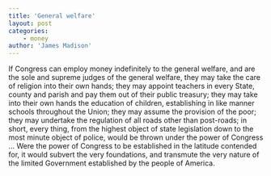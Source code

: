 ```yaml
---
title: 'General welfare'
layout: post
categories:
    - money
author: 'James Madison'
---
```


If Congress can employ money indefinitely to the general welfare, and are the sole and supreme judges of the general welfare, they may take the care of religion into their own hands; they may appoint teachers in every State, county and parish and pay them out of their public treasury; they may take into their own hands the education of children, establishing in like manner schools throughout the Union; they may assume the provision of the poor; they may undertake the regulation of all roads other than post-roads; in short, every thing, from the highest object of state legislation down to the most minute object of police, would be thrown under the power of Congress … Were the power of Congress to be established in the latitude contended for, it would subvert the very foundations, and transmute the very nature of the limited Government established by the people of America.
